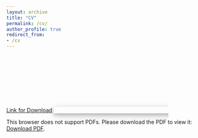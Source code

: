 ```yaml
---
layout: archive
title: "CV"
permalink: /cv/
author_profile: true
redirect_from:
- /cv
---
```

[Link for Download](https://YimingXu1.github.io/files/CV.pdf)
<object data="https://yzhq97.github.io/files/CV.pdf" style="width: 100%; max-width: 800px; box-shadow: 0 4px 8px 0 rgba(0, 0, 0, 0.2), 0 6px 20px 0 rgba(0, 0, 0, 0.19);" type="application/pdf" height="700">
<embed src="https://yzhq97.github.io/files/CV.pdf">
<p>This browser does not support PDFs. Please download the PDF to view it: <a href="https://yzhq97.github.io/files/CV.pdf">Download PDF</a>.</p>
</embed>
</object>
